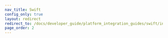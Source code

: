 ```yaml
---
nav_title: Swift
config_only: true
layout: redirect
redirect_to: /docs/developer_guide/platform_integration_guides/swift/initial_sdk_setup/overview/
page_order: 2
---
```

